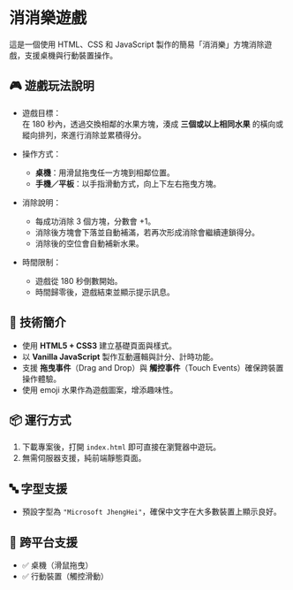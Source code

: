 # 消消樂遊戲

這是一個使用 HTML、CSS 和 JavaScript 製作的簡易「消消樂」方塊消除遊戲，支援桌機與行動裝置操作。

## 🎮 遊戲玩法說明

- 遊戲目標：  
  在 180 秒內，透過交換相鄰的水果方塊，湊成 **三個或以上相同水果** 的橫向或縱向排列，來進行消除並累積得分。

- 操作方式：
  - **桌機**：用滑鼠拖曳任一方塊到相鄰位置。
  - **手機／平板**：以手指滑動方式，向上下左右拖曳方塊。

- 消除說明：
  - 每成功消除 3 個方塊，分數會 +1。
  - 消除後方塊會下落並自動補滿，若再次形成消除會繼續連鎖得分。
  - 消除後的空位會自動補新水果。

- 時間限制：
  - 遊戲從 180 秒倒數開始。
  - 時間歸零後，遊戲結束並顯示提示訊息。

## 🧩 技術簡介

- 使用 **HTML5 + CSS3** 建立基礎頁面與樣式。
- 以 **Vanilla JavaScript** 製作互動邏輯與計分、計時功能。
- 支援 **拖曳事件**（Drag and Drop）與 **觸控事件**（Touch Events）確保跨裝置操作體驗。
- 使用 emoji 水果作為遊戲圖案，增添趣味性。

## 📦 運行方式

1. 下載專案後，打開 `index.html` 即可直接在瀏覽器中遊玩。
2. 無需伺服器支援，純前端靜態頁面。

## 🔤 字型支援

- 預設字型為 `"Microsoft JhengHei"`，確保中文字在大多數裝置上顯示良好。

## 📱 跨平台支援

- ✅ 桌機（滑鼠拖曳）
- ✅ 行動裝置（觸控滑動）


